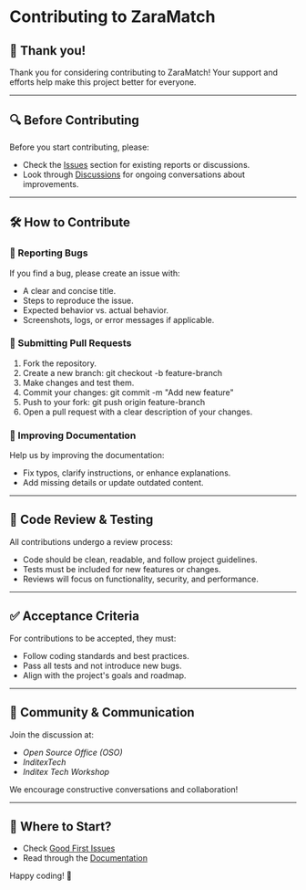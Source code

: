 # Contributing to ZaraMatch

## 🙌 Thank you!
Thank you for considering contributing to ZaraMatch! Your support and efforts help make this project better for everyone.

---

## 🔍 Before Contributing
Before you start contributing, please:
- Check the [Issues](https://github.com/juaandominguez/HackUDC25/issues) section for existing reports or discussions.
- Look through [Discussions](https://github.com/juaandomingue/HackUDC25/discussions) for ongoing conversations about improvements.

---

## 🛠 How to Contribute

### 🐞 Reporting Bugs
If you find a bug, please create an issue with:
- A clear and concise title.
- Steps to reproduce the issue.
- Expected behavior vs. actual behavior.
- Screenshots, logs, or error messages if applicable.

### 🔄 Submitting Pull Requests
1. Fork the repository.
2. Create a new branch: git checkout -b feature-branch
3. Make changes and test them.
4. Commit your changes: git commit -m "Add new feature"
5. Push to your fork: git push origin feature-branch
6. Open a pull request with a clear description of your changes.

### 📖 Improving Documentation
Help us by improving the documentation:
- Fix typos, clarify instructions, or enhance explanations.
- Add missing details or update outdated content.

---

## 🧪 Code Review & Testing
All contributions undergo a review process:
- Code should be clean, readable, and follow project guidelines.
- Tests must be included for new features or changes.
- Reviews will focus on functionality, security, and performance.

---

## ✅ Acceptance Criteria
For contributions to be accepted, they must:
- Follow coding standards and best practices.
- Pass all tests and not introduce new bugs.
- Align with the project's goals and roadmap.

---

## 💬 Community & Communication
Join the discussion at:
- *Open Source Office (OSO)*
- *InditexTech*
- *Inditex Tech Workshop*

We encourage constructive conversations and collaboration!

---

## 🚀 Where to Start?
- Check [Good First Issues](https://github.com/juaandominguez/hackUDC25/issues?q=is%3Aissue+is%3Aopen+label%3A%22good+first+issue%22)
- Read through the [Documentation](https://github.com/juaandominguez/HackUDC25/wiki)

Happy coding! 🎉

